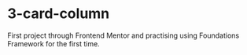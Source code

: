 # 3-card-column
First project through Frontend Mentor and practising using Foundations Framework for the first time. 
